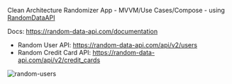 Clean Architecture Randomizer App - MVVM/Use Cases/Compose - using [RandomDataAPI](https://random-data-api.com/)

Docs: https://random-data-api.com/documentation

* Random User API: https://random-data-api.com/api/v2/users
* Random Credit Card API: https://random-data-api.com/api/v2/credit_cards

![random-users](https://github.com/user-attachments/assets/5e6fae9c-511b-411c-b81e-175e4d946620)
